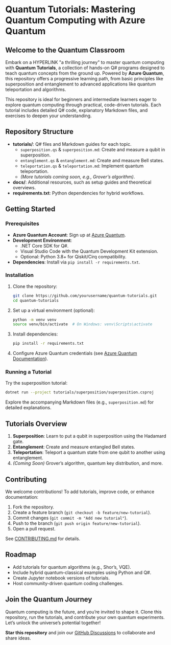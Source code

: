 # Quantum Tutorials: Mastering Quantum Computing with Azure Quantum

## Welcome to the Quantum Classroom

Embark on a HYPERLINK "a thrilling journey" to master quantum computing with **Quantum Tutorials**, a collection of hands-on Q# programs designed to teach quantum concepts from the ground up. Powered by **Azure Quantum**, this repository offers a progressive learning path, from basic principles like superposition and entanglement to advanced applications like quantum teleportation and algorithms.

This repository is ideal for beginners and intermediate learners eager to explore quantum computing through practical, code-driven tutorials. Each tutorial includes detailed Q# code, explanatory Markdown files, and exercises to deepen your understanding.

## Repository Structure

- **tutorials/**: Q# files and Markdown guides for each topic.
  - `superposition.qs` & `superposition.md`: Create and measure a qubit in superposition.
  - `entanglement.qs` & `entanglement.md`: Create and measure Bell states.
  - `teleportation.qs` & `teleportation.md`: Implement quantum teleportation.
  - *(More tutorials coming soon, e.g., Grover’s algorithm)*.
- **docs/**: Additional resources, such as setup guides and theoretical overviews.
- **requirements.txt**: Python dependencies for hybrid workflows.

## Getting Started

### Prerequisites
- **Azure Quantum Account**: Sign up at [Azure Quantum](https://azure.microsoft.com/en-us/services/quantum/).
- **Development Environment**:
  - .NET Core SDK for Q#.
  - Visual Studio Code with the Quantum Development Kit extension.
  - Optional: Python 3.8+ for Qiskit/Cirq compatibility.
- **Dependencies**: Install via `pip install -r requirements.txt`.

### Installation
1. Clone the repository:
   ```bash
   git clone https://github.com/yourusername/quantum-tutorials.git
   cd quantum-tutorials
   ```
2. Set up a virtual environment (optional):
   ```bash
   python -m venv venv
   source venv/bin/activate  # On Windows: venv\Scripts\activate
   ```
3. Install dependencies:
   ```bash
   pip install -r requirements.txt
   ```
4. Configure Azure Quantum credentials (see [Azure Quantum Documentation](https://docs.microsoft.com/en-us/azure/quantum/)).

### Running a Tutorial
Try the superposition tutorial:
```bash
dotnet run --project tutorials/superposition/superposition.csproj
```
Explore the accompanying Markdown files (e.g., `superposition.md`) for detailed explanations.

## Tutorials Overview

1. **Superposition**: Learn to put a qubit in superposition using the Hadamard gate.
2. **Entanglement**: Create and measure entangled Bell states.
3. **Teleportation**: Teleport a quantum state from one qubit to another using entanglement.
4. *(Coming Soon)* Grover’s algorithm, quantum key distribution, and more.

## Contributing

We welcome contributions! To add tutorials, improve code, or enhance documentation:
1. Fork the repository.
2. Create a feature branch (`git checkout -b feature/new-tutorial`).
3. Commit changes (`git commit -m "Add new tutorial"`).
4. Push to the branch (`git push origin feature/new-tutorial`).
5. Open a pull request.

See [CONTRIBUTING.md](CONTRIBUTING.md) for details.

## Roadmap

- Add tutorials for quantum algorithms (e.g., Shor’s, VQE).
- Include hybrid quantum-classical examples using Python and Q#.
- Create Jupyter notebook versions of tutorials.
- Host community-driven quantum coding challenges.

## Join the Quantum Journey

Quantum computing is the future, and you’re invited to shape it. Clone this repository, run the tutorials, and contribute your own quantum experiments. Let’s unlock the universe’s potential together!

**Star this repository** and join our [GitHub Discussions](https://github.com/yourusername/quantum-tutorials/discussions) to collaborate and share ideas.
